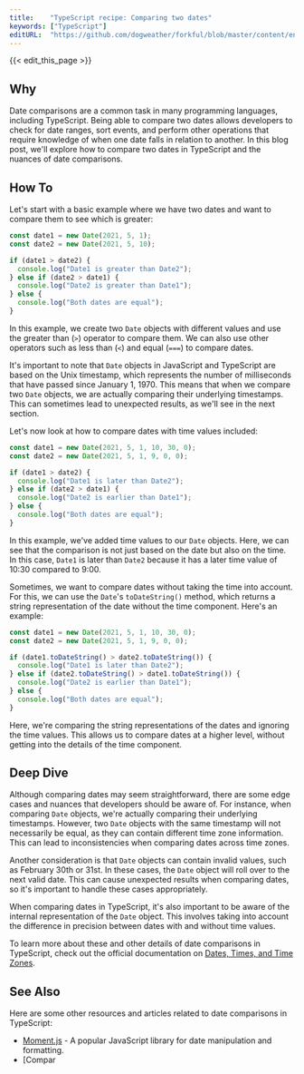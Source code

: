 ```yaml
---
title:    "TypeScript recipe: Comparing two dates"
keywords: ["TypeScript"]
editURL:  "https://github.com/dogweather/forkful/blob/master/content/en/typescript/comparing-two-dates.md"
---
```


{{< edit_this_page >}}

## Why

Date comparisons are a common task in many programming languages, including TypeScript. Being able to compare two dates allows developers to check for date ranges, sort events, and perform other operations that require knowledge of when one date falls in relation to another. In this blog post, we'll explore how to compare two dates in TypeScript and the nuances of date comparisons.

## How To

Let's start with a basic example where we have two dates and want to compare them to see which is greater:

```TypeScript
const date1 = new Date(2021, 5, 1);
const date2 = new Date(2021, 5, 10);

if (date1 > date2) {
  console.log("Date1 is greater than Date2");
} else if (date2 > date1) {
  console.log("Date2 is greater than Date1");
} else {
  console.log("Both dates are equal");
}
```

In this example, we create two `Date` objects with different values and use the greater than (`>`) operator to compare them. We can also use other operators such as less than (`<`) and equal (`===`) to compare dates.

It's important to note that `Date` objects in JavaScript and TypeScript are based on the Unix timestamp, which represents the number of milliseconds that have passed since January 1, 1970. This means that when we compare two `Date` objects, we are actually comparing their underlying timestamps. This can sometimes lead to unexpected results, as we'll see in the next section.

Let's now look at how to compare dates with time values included:

```TypeScript
const date1 = new Date(2021, 5, 1, 10, 30, 0);
const date2 = new Date(2021, 5, 1, 9, 0, 0);

if (date1 > date2) {
  console.log("Date1 is later than Date2");
} else if (date2 > date1) {
  console.log("Date2 is earlier than Date1");
} else {
  console.log("Both dates are equal");
}
```

In this example, we've added time values to our `Date` objects. Here, we can see that the comparison is not just based on the date but also on the time. In this case, `Date1` is later than `Date2` because it has a later time value of 10:30 compared to 9:00.

Sometimes, we want to compare dates without taking the time into account. For this, we can use the `Date`'s `toDateString()` method, which returns a string representation of the date without the time component. Here's an example:

```TypeScript
const date1 = new Date(2021, 5, 1, 10, 30, 0);
const date2 = new Date(2021, 5, 1, 9, 0, 0);

if (date1.toDateString() > date2.toDateString()) {
  console.log("Date1 is later than Date2");
} else if (date2.toDateString() > date1.toDateString()) {
  console.log("Date2 is earlier than Date1");
} else {
  console.log("Both dates are equal");
}
```

Here, we're comparing the string representations of the dates and ignoring the time values. This allows us to compare dates at a higher level, without getting into the details of the time component.

## Deep Dive

Although comparing dates may seem straightforward, there are some edge cases and nuances that developers should be aware of. For instance, when comparing `Date` objects, we're actually comparing their underlying timestamps. However, two `Date` objects with the same timestamp will not necessarily be equal, as they can contain different time zone information. This can lead to inconsistencies when comparing dates across time zones.

Another consideration is that `Date` objects can contain invalid values, such as February 30th or 31st. In these cases, the `Date` object will roll over to the next valid date. This can cause unexpected results when comparing dates, so it's important to handle these cases appropriately.

When comparing dates in TypeScript, it's also important to be aware of the internal representation of the `Date` object. This involves taking into account the difference in precision between dates with and without time values.

To learn more about these and other details of date comparisons in TypeScript, check out the official documentation on [Dates, Times, and Time Zones](https://www.typescriptlang.org/docs/handbook/dates.html).

## See Also

Here are some other resources and articles related to date comparisons in TypeScript:

- [Moment.js](https://momentjs.com/) - A popular JavaScript library for date manipulation and formatting.
- [Compar